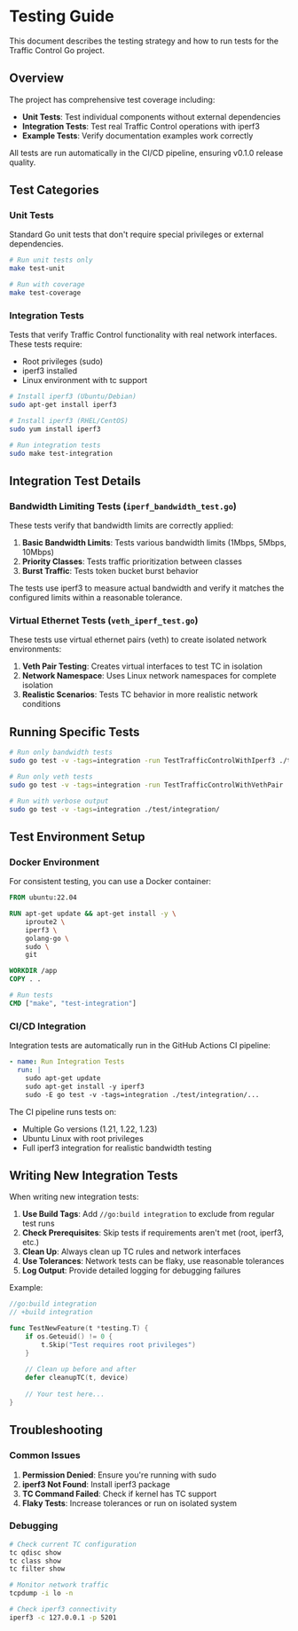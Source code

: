 # Testing Guide

This document describes the testing strategy and how to run tests for the Traffic Control Go project.

## Overview

The project has comprehensive test coverage including:
- **Unit Tests**: Test individual components without external dependencies
- **Integration Tests**: Test real Traffic Control operations with iperf3
- **Example Tests**: Verify documentation examples work correctly

All tests are run automatically in the CI/CD pipeline, ensuring v0.1.0 release quality.

## Test Categories

### Unit Tests
Standard Go unit tests that don't require special privileges or external dependencies.

```bash
# Run unit tests only
make test-unit

# Run with coverage
make test-coverage
```

### Integration Tests
Tests that verify Traffic Control functionality with real network interfaces. These tests require:
- Root privileges (sudo)
- iperf3 installed
- Linux environment with tc support

```bash
# Install iperf3 (Ubuntu/Debian)
sudo apt-get install iperf3

# Install iperf3 (RHEL/CentOS)
sudo yum install iperf3

# Run integration tests
sudo make test-integration
```

## Integration Test Details

### Bandwidth Limiting Tests (`iperf_bandwidth_test.go`)
These tests verify that bandwidth limits are correctly applied:

1. **Basic Bandwidth Limits**: Tests various bandwidth limits (1Mbps, 5Mbps, 10Mbps)
2. **Priority Classes**: Tests traffic prioritization between classes
3. **Burst Traffic**: Tests token bucket burst behavior

The tests use iperf3 to measure actual bandwidth and verify it matches the configured limits within a reasonable tolerance.

### Virtual Ethernet Tests (`veth_iperf_test.go`)
These tests use virtual ethernet pairs (veth) to create isolated network environments:

1. **Veth Pair Testing**: Creates virtual interfaces to test TC in isolation
2. **Network Namespace**: Uses Linux network namespaces for complete isolation
3. **Realistic Scenarios**: Tests TC behavior in more realistic network conditions

## Running Specific Tests

```bash
# Run only bandwidth tests
sudo go test -v -tags=integration -run TestTrafficControlWithIperf3 ./test/integration/

# Run only veth tests
sudo go test -v -tags=integration -run TestTrafficControlWithVethPair ./test/integration/

# Run with verbose output
sudo go test -v -tags=integration ./test/integration/
```

## Test Environment Setup

### Docker Environment
For consistent testing, you can use a Docker container:

```dockerfile
FROM ubuntu:22.04

RUN apt-get update && apt-get install -y \
    iproute2 \
    iperf3 \
    golang-go \
    sudo \
    git

WORKDIR /app
COPY . .

# Run tests
CMD ["make", "test-integration"]
```

### CI/CD Integration
Integration tests are automatically run in the GitHub Actions CI pipeline:

```yaml
- name: Run Integration Tests
  run: |
    sudo apt-get update
    sudo apt-get install -y iperf3
    sudo -E go test -v -tags=integration ./test/integration/...
```

The CI pipeline runs tests on:
- Multiple Go versions (1.21, 1.22, 1.23)
- Ubuntu Linux with root privileges
- Full iperf3 integration for realistic bandwidth testing

## Writing New Integration Tests

When writing new integration tests:

1. **Use Build Tags**: Add `//go:build integration` to exclude from regular test runs
2. **Check Prerequisites**: Skip tests if requirements aren't met (root, iperf3, etc.)
3. **Clean Up**: Always clean up TC rules and network interfaces
4. **Use Tolerances**: Network tests can be flaky, use reasonable tolerances
5. **Log Output**: Provide detailed logging for debugging failures

Example:
```go
//go:build integration
// +build integration

func TestNewFeature(t *testing.T) {
    if os.Geteuid() != 0 {
        t.Skip("Test requires root privileges")
    }
    
    // Clean up before and after
    defer cleanupTC(t, device)
    
    // Your test here...
}
```

## Troubleshooting

### Common Issues

1. **Permission Denied**: Ensure you're running with sudo
2. **iperf3 Not Found**: Install iperf3 package
3. **TC Command Failed**: Check if kernel has TC support
4. **Flaky Tests**: Increase tolerances or run on isolated system

### Debugging

```bash
# Check current TC configuration
tc qdisc show
tc class show
tc filter show

# Monitor network traffic
tcpdump -i lo -n

# Check iperf3 connectivity
iperf3 -c 127.0.0.1 -p 5201
```